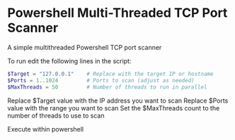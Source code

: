 # Powershell Multi-Threaded TCP Port Scanner

A simple multithreaded Powershell TCP port scanner

To run edit the following lines in the script:

```powershell
$Target = "127.0.0.1"    # Replace with the target IP or hostname
$Ports = 1..1024         # Ports to scan (adjust as needed)
$MaxThreads = 50         # Number of threads to run in parallel
```

Replace $Target value with the IP address you want to scan
Replace $Ports value with the range you want to scan
Set the $MaxThreads count to the number of threads to use to scan

Execute within powershell

```powershell

```
